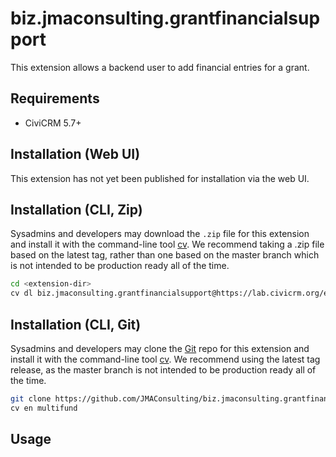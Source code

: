 # biz.jmaconsulting.grantfinancialsupport

This extension allows a backend user to add financial entries for a grant.

## Requirements

* CiviCRM 5.7+

## Installation (Web UI)

This extension has not yet been published for installation via the web UI.

## Installation (CLI, Zip)

Sysadmins and developers may download the `.zip` file for this extension and
install it with the command-line tool [cv](https://github.com/civicrm/cv). We
recommend taking a .zip file based on the latest tag, rather than one based
on the master branch which is not intended to be production ready all of the time.

```bash
cd <extension-dir>
cv dl biz.jmaconsulting.grantfinancialsupport@https://lab.civicrm.org/extensions/multifund/-/archive/0.1/multifund-0.1.zip
```

## Installation (CLI, Git)

Sysadmins and developers may clone the [Git](https://en.wikipedia.org/wiki/Git) repo for this extension and
install it with the command-line tool [cv](https://github.com/civicrm/cv). We recommend using the latest
tag release, as the master branch is not intended to be production ready all of the time.

```bash
git clone https://github.com/JMAConsulting/biz.jmaconsulting.grantfinancialsupport.git
cv en multifund
```

## Usage
